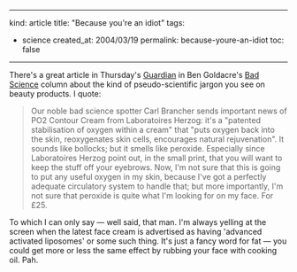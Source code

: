 -----
kind: article
title: "Because you're an idiot"
tags:
- science
created_at: 2004/03/19
permalink: because-youre-an-idiot
toc: false
-----

<p>There's a great article in Thursday's <a href="http://www.guardian.co.uk" title="The Guardian Online">Guardian</a> in Ben Goldacre's <a href="http://www.guardian.co.uk/life/badscience/story/0,12980,1171158,00.html" title="Bad Science - Antibodies need some pollen, sometimes">Bad Science</a> column about the kind of pseudo-scientific jargon you see on beauty products. I quote:</p>

<blockquote>
 <p>Our noble bad science spotter Carl Brancher sends important news of
 PO2 Contour Cream from Laboratoires Herzog: it's a "patented
 stabilisation of oxygen within a cream" that "puts oxygen back into
 the skin, reoxygenates skin cells, encourages natural rejuvenation".
 It sounds like bollocks; but it smells like peroxide. Especially
 since Laboratoires Herzog point out, in the small print, that you
 will want to keep the stuff off your eyebrows. Now, I'm not sure that
 this is going to put any useful oxygen in my skin, because I've got a
 perfectly adequate circulatory system to handle that; but more
 importantly, I'm not sure that peroxide is quite what I'm looking for
 on my face. For &pound;25. </p>
</blockquote>

<p>To which I can only say &mdash; well said, that man. I'm always yelling at the screen when the latest face cream is advertised as having 'advanced activated liposomes' or some such thing. It's just a fancy word for fat &mdash; you could get more or less the same effect by rubbing your face with cooking oil. Pah.</p>


